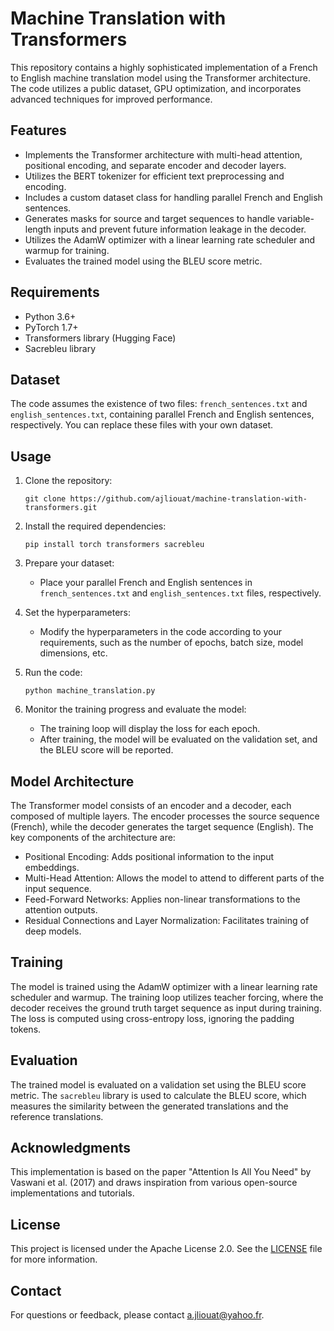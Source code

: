 # Machine Translation with Transformers

This repository contains a highly sophisticated implementation of a French to English machine translation model using the Transformer architecture. The code utilizes a public dataset, GPU optimization, and incorporates advanced techniques for improved performance.

## Features

- Implements the Transformer architecture with multi-head attention, positional encoding, and separate encoder and decoder layers.
- Utilizes the BERT tokenizer for efficient text preprocessing and encoding.
- Includes a custom dataset class for handling parallel French and English sentences.
- Generates masks for source and target sequences to handle variable-length inputs and prevent future information leakage in the decoder.
- Utilizes the AdamW optimizer with a linear learning rate scheduler and warmup for training.
- Evaluates the trained model using the BLEU score metric.

## Requirements

- Python 3.6+
- PyTorch 1.7+
- Transformers library (Hugging Face)
- Sacrebleu library

## Dataset

The code assumes the existence of two files: `french_sentences.txt` and `english_sentences.txt`, containing parallel French and English sentences, respectively. You can replace these files with your own dataset.

## Usage

1. Clone the repository:
   ```
   git clone https://github.com/ajliouat/machine-translation-with-transformers.git
   ```

2. Install the required dependencies:
   ```
   pip install torch transformers sacrebleu
   ```

3. Prepare your dataset:
   - Place your parallel French and English sentences in `french_sentences.txt` and `english_sentences.txt` files, respectively.

4. Set the hyperparameters:
   - Modify the hyperparameters in the code according to your requirements, such as the number of epochs, batch size, model dimensions, etc.

5. Run the code:
   ```
   python machine_translation.py
   ```

6. Monitor the training progress and evaluate the model:
   - The training loop will display the loss for each epoch.
   - After training, the model will be evaluated on the validation set, and the BLEU score will be reported.

## Model Architecture

The Transformer model consists of an encoder and a decoder, each composed of multiple layers. The encoder processes the source sequence (French), while the decoder generates the target sequence (English). The key components of the architecture are:

- Positional Encoding: Adds positional information to the input embeddings.
- Multi-Head Attention: Allows the model to attend to different parts of the input sequence.
- Feed-Forward Networks: Applies non-linear transformations to the attention outputs.
- Residual Connections and Layer Normalization: Facilitates training of deep models.

## Training

The model is trained using the AdamW optimizer with a linear learning rate scheduler and warmup. The training loop utilizes teacher forcing, where the decoder receives the ground truth target sequence as input during training. The loss is computed using cross-entropy loss, ignoring the padding tokens.

## Evaluation

The trained model is evaluated on a validation set using the BLEU score metric. The `sacrebleu` library is used to calculate the BLEU score, which measures the similarity between the generated translations and the reference translations.

## Acknowledgments

This implementation is based on the paper "Attention Is All You Need" by Vaswani et al. (2017) and draws inspiration from various open-source implementations and tutorials.

## License

This project is licensed under the Apache License 2.0. See the [LICENSE](LICENSE) file for more information.

## Contact

For questions or feedback, please contact [a.jliouat@yahoo.fr](mailto:a.jliouat@yahoo.fr).
